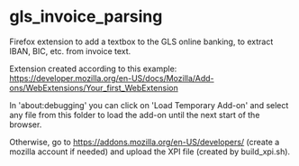 # gls_invoice_parsing
Firefox extension to add a textbox to the GLS online banking, to extract IBAN, BIC, etc. from invoice text.

Extension created according to this example:
	https://developer.mozilla.org/en-US/docs/Mozilla/Add-ons/WebExtensions/Your_first_WebExtension

In 'about:debugging' you can click on 'Load Temporary Add-on' and select any file from this
folder to load the add-on until the next start of the browser.


Otherwise, go to https://addons.mozilla.org/en-US/developers/ (create a mozilla account if needed)
and upload the XPI file (created by build\_xpi.sh).
